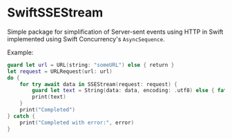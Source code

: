 # SwiftSSEStream

Simple package for simplification of Server-sent events using HTTP in Swift implemented using Swift Concurrency's `AsyncSequence`.

Example:

```swift
guard let url = URL(string: "someURL") else { return }
let request = URLRequest(url: url)
do {
    for try await data in SSEStream(request: request) {
        guard let text = String(data: data, encoding: .utf8) else { fatalError() }
        print(text)
    }
    print("Completed")
} catch {
    print("Completed with error:", error)
}
```

